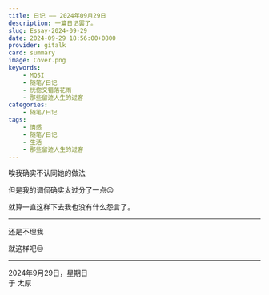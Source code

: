 ```yaml
---
title: 日记 —— 2024年09月29日
description: 一篇日记罢了。
slug: Essay-2024-09-29
date: 2024-09-29 18:56:00+0800
provider: gitalk
card: summary
image: Cover.png
keywords:
    - MQSI
    - 随笔/日记
    - 恍惚交错落花雨
    - 那些留迹人生的过客
categories:
    - 随笔/日记
tags:
    - 情感
    - 随笔/日记
    - 生活
    - 那些留迹人生的过客
---
```


唉我确实不认同她的做法  

但是我的调侃确实太过分了一点😔  

就算一直这样下去我也没有什么怨言了。  

**********

还是不理我  

就这样吧😔  

**********

2024年9月29日，星期日  
于 太原  